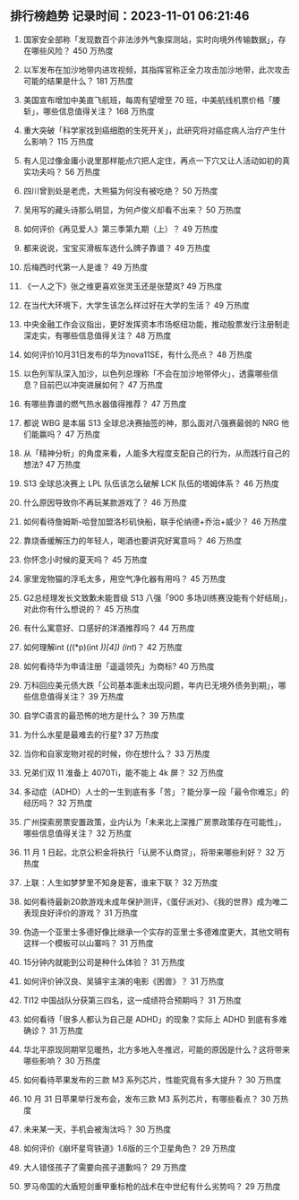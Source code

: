 
## 排行榜趋势 记录时间：2023-11-01 06:21:46
  
  1. 国家安全部称「发现数百个非法涉外气象探测站，实时向境外传输数据」，存在哪些风险？ 450 万热度
    
  2. 以军发布在加沙地带内进攻视频，其指挥官称正全力攻击加沙地带，此次攻击可能的结果是什么？ 181 万热度
    
  3. 美国宣布增加中美直飞航班，每周有望增至 70 班，中美航线机票价格「腰斩」，哪些信息值得关注？ 168 万热度
    
  4. 重大突破「科学家找到癌细胞的生死开关」，此研究将对癌症病人治疗产生什么影响？ 115 万热度
    
  5. 有人见过像金庸小说里那样能点穴把人定住，再点一下穴又让人活动如初的真实功夫吗？ 56 万热度
    
  6. 四川曾到处是老虎，大熊猫为何没有被吃绝？ 50 万热度
    
  7. 吴用写的藏头诗那么明显，为何卢俊义却看不出来？ 50 万热度
    
  8. 如何评价《再见爱人》第三季第九期（上）？ 49 万热度
    
  9. 都来说说，宝宝买滑板车选什么牌子靠谱？ 49 万热度
    
  10. 后梅西时代第一人是谁？ 49 万热度
    
  11. 《一人之下》张之维更喜欢张灵玉还是张楚岚? 49 万热度
    
  12. 在当代大环境下，大学生该怎么样过好在大学的生活？ 49 万热度
    
  13. 中央金融工作会议指出，更好发挥资本市场枢纽功能，推动股票发行注册制走深走实，有哪些信息值得关注？ 48 万热度
    
  14. 如何评价10月31日发布的华为nova11SE，有什么亮点？ 48 万热度
    
  15. 以色列军队深入加沙，以色列总理称「不会在加沙地带停火」，透露哪些信息？目前巴以冲突进展如何？ 47 万热度
    
  16. 有哪些靠谱的燃气热水器值得推荐？ 47 万热度
    
  17. 都说 WBG 是本届 S13 全球总决赛抽签的神，那么面对八强赛最弱的 NRG 他们能赢吗？ 47 万热度
    
  18. 从「精神分析」的角度来看，人能多大程度支配自己的行为，从而践行自己的想法? 47 万热度
    
  19. S13 全球总决赛上 LPL 队伍该怎么破解 LCK 队伍的塔姆体系？ 46 万热度
    
  20. 什么原因导致你不再玩某款游戏了？ 46 万热度
    
  21. 如何看待詹姆斯-哈登加盟洛杉矶快船，联手伦纳德+乔治+威少？ 46 万热度
    
  22. 靠烧香缓解压力的年轻人，喝酒也要讲究好寓意吗？ 46 万热度
    
  23. 你怀念小时候的夏天吗？ 45 万热度
    
  24. 家里宠物猫的浮毛太多，用空气净化器有用吗？ 45 万热度
    
  25. G2总经理发长文致歉未能晋级 S13 八强「900 多场训练赛没能有个好结局」，对此你有什么想说的？ 45 万热度
    
  26. 有什么寓意好、口感好的洋酒推荐吗？ 44 万热度
    
  27. 如何理解int (*(*(*p)(int *))[4]) (int*)？ 42 万热度
    
  28. 如何看待华为申请注册「遥遥领先」为商标? 40 万热度
    
  29. 万科回应美元债大跌「公司基本面未出现问题，年内已无境外债务到期」，哪些信息值得关注？ 39 万热度
    
  30. 自学C语言的最恐怖的地方是什么？ 39 万热度
    
  31. 为什么水星是最难去的行星? 37 万热度
    
  32. 当你和自家宠物对视的时候，你在想什么？ 33 万热度
    
  33. 兄弟们双 11 准备上 4070Ti，能不能上 4k 屏？ 32 万热度
    
  34. 多动症（ADHD）人士的一生到底有多「苦」？能分享一段「最令你难忘」的经历吗？ 32 万热度
    
  35. 广州探索房票安置政策，业内认为「未来北上深推广房票政策存在可能性」，哪些信息值得关注？ 32 万热度
    
  36. 11 月 1 日起，北京公积金将执行「认房不认商贷」，将带来哪些利好？ 32 万热度
    
  37. 上联：人生如梦梦里不知身是客，谁来下联？ 32 万热度
    
  38. 如何看待最新20款游戏未成年保护测评，《蛋仔派对》、《我的世界》成为唯二表现良好评价的游戏？ 31 万热度
    
  39. 伪造一个亚里士多德好像比继承一个实存的亚里士多德难度更大，其他文明有这样一个模板可以山寨吗？ 31 万热度
    
  40. 15分钟内就能到公司是种什么体验？ 31 万热度
    
  41. 如何评价钟汉良、吴镇宇主演的电影《困兽》？ 31 万热度
    
  42. TI12 中国战队分获第三四名，这一成绩符合预期吗？ 31 万热度
    
  43. 如何看待「很多人都认为自己是 ADHD」的现象？实际上 ADHD 到底有多难确诊？ 31 万热度
    
  44. 华北平原现同期罕见暖热，北方多地入冬推迟，可能的原因是什么？这将带来哪些影响？ 30 万热度
    
  45. 如何看待苹果发布的三款 M3 系列芯片，性能究竟有多大提升？ 30 万热度
    
  46. 10 月 31 日苹果举行发布会，发布三款 M3 系列芯片，有哪些看点？ 30 万热度
    
  47. 未来某一天，手机会被淘汰吗？ 30 万热度
    
  48. 如何评价《崩坏星穹铁道》1.6版的三个卫星角色？ 29 万热度
    
  49. 大人错怪孩子了需要向孩子道歉吗？ 29 万热度
    
  50. 罗马帝国的大盾短剑重甲重标枪的战术在中世纪有什么劣势吗？ 29 万热度
    
